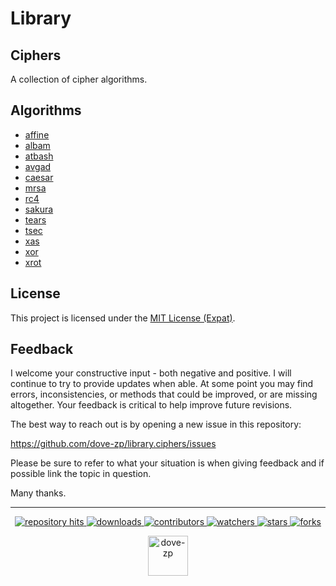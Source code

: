 
# Library
## Ciphers

A collection of cipher algorithms.

## Algorithms

* [affine](https://github.com/dove-zp/library.ciphers/tree/affine)
* [albam](https://github.com/dove-zp/library.ciphers/tree/albam)
* [atbash](https://github.com/dove-zp/library.ciphers/tree/atbash)
* [avgad](https://github.com/dove-zp/library.ciphers/tree/avgad)
* [caesar](https://github.com/dove-zp/library.ciphers/tree/caesar)
* [mrsa](https://github.com/dove-zp/library.ciphers/tree/mrsa)
* [rc4](https://github.com/dove-zp/library.ciphers/tree/rc4)
* [sakura](https://github.com/dove-zp/library.ciphers/tree/sakura)
* [tears](https://github.com/dove-zp/library.ciphers/tree/tears)
* [tsec](https://github.com/dove-zp/library.ciphers/tree/tsec)
* [xas](https://github.com/dove-zp/library.ciphers/tree/xas)
* [xor](https://github.com/dove-zp/library.ciphers/tree/xor)
* [xrot](https://github.com/dove-zp/library.ciphers/tree/xrot)

## License

This project is licensed under the [MIT License (Expat)](https://tldrlegal.com/license/mit-license).

<!--  -->

## Feedback

I welcome your constructive input - both negative and positive. I will continue to try to provide updates when able. At some point you may find errors, inconsistencies, or methods that could be improved, or are missing altogether. Your feedback is critical to help improve future revisions.

The best way to reach out is by opening a new issue in this repository:

https://github.com/dove-zp/library.ciphers/issues

Please be sure to refer to what your situation is when giving feedback and if possible link the topic in question.

Many thanks.

<hr/>

<p align="center">
  <p align="center">
    <a href="https://hits.seeyoufarm.com/api/count/graph/dailyhits.svg?url=https://github.com/dove-zp/library.ciphers">
      <img src="https://hits.seeyoufarm.com/api/count/incr/badge.svg?url=https%3A%2F%2Fgithub.com%2Fdove-zp%2Flibrary.ciphers&count_bg=%2379C83D&title_bg=%23555555&icon=&icon_color=%23E7E7E7&title=hits&edge_flat=true" alt="repository hits">
    </a>
    <a href="https://github.com/dove-zp/library.ciphers/releases">
      <img src="https://img.shields.io/github/downloads/dove-zp/library.ciphers/total?style=flat-square" alt="downloads"/>
    </a>
    <a href="https://github.com/dove-zp/library.ciphers/graphs/contributors">
      <img src="https://img.shields.io/github/contributors/dove-zp/library.ciphers?style=flat-square" alt="contributors"/>
    </a>
    <a href="https://github.com/dove-zp/library.ciphers/watchers">
      <img src="https://img.shields.io/github/watchers/dove-zp/library.ciphers?style=flat-square" alt="watchers"/>
    </a>
    <a href="https://github.com/dove-zp/library.ciphers/stargazers">
      <img src="https://img.shields.io/github/stars/dove-zp/library.ciphers?style=flat-square" alt="stars"/>
    </a>
    <a href="https://github.com/dove-zp/library.ciphers/network/members">
      <img src="https://img.shields.io/github/forks/dove-zp/library.ciphers?style=flat-square" alt="forks"/>
    </a>
  </p>
</p>

<p align="center">
  <a href="https://github.com/dove-zp">
    <img width="64" heigth="64" src="https://avatars.githubusercontent.com/u/89095890" alt="dove-zp"/>
  </a>  
</p>
